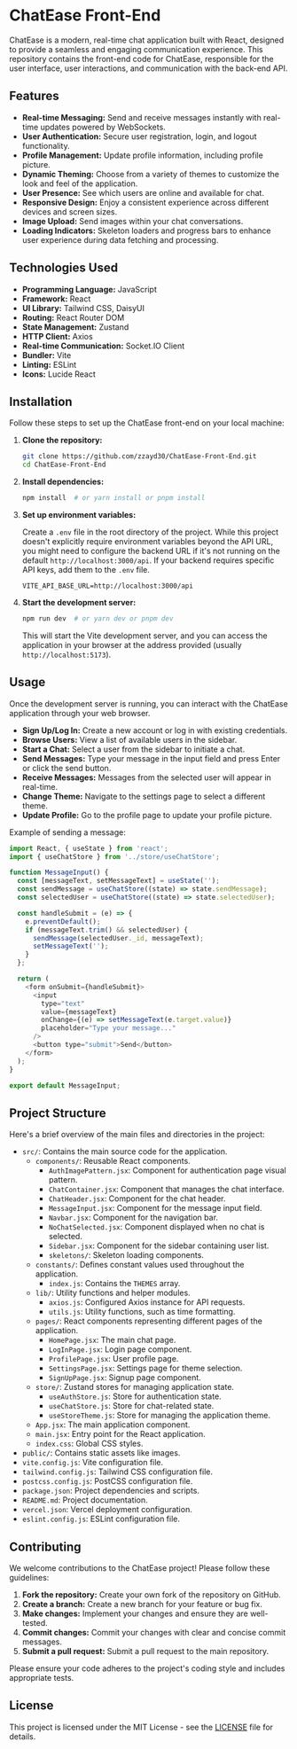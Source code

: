 # ChatEase Front-End

ChatEase is a modern, real-time chat application built with React, designed to provide a seamless and engaging communication experience. This repository contains the front-end code for ChatEase, responsible for the user interface, user interactions, and communication with the back-end API.

## Features

*   **Real-time Messaging:** Send and receive messages instantly with real-time updates powered by WebSockets.
*   **User Authentication:** Secure user registration, login, and logout functionality.
*   **Profile Management:** Update profile information, including profile picture.
*   **Dynamic Theming:** Choose from a variety of themes to customize the look and feel of the application.
*   **User Presence:** See which users are online and available for chat.
*   **Responsive Design:**  Enjoy a consistent experience across different devices and screen sizes.
*   **Image Upload:** Send images within your chat conversations.
*   **Loading Indicators:** Skeleton loaders and progress bars to enhance user experience during data fetching and processing.

## Technologies Used

*   **Programming Language:** JavaScript
*   **Framework:** React
*   **UI Library:** Tailwind CSS, DaisyUI
*   **Routing:** React Router DOM
*   **State Management:** Zustand
*   **HTTP Client:** Axios
*   **Real-time Communication:** Socket.IO Client
*   **Bundler:** Vite
*   **Linting:** ESLint
*   **Icons:** Lucide React

## Installation

Follow these steps to set up the ChatEase front-end on your local machine:

1.  **Clone the repository:**

    ```bash
    git clone https://github.com/zzayd30/ChatEase-Front-End.git
    cd ChatEase-Front-End
    ```

2.  **Install dependencies:**

    ```bash
    npm install  # or yarn install or pnpm install
    ```

3.  **Set up environment variables:**

    Create a `.env` file in the root directory of the project. While this project doesn't explicitly require environment variables beyond the API URL, you might need to configure the backend URL if it's not running on the default `http://localhost:3000/api`.  If your backend requires specific API keys, add them to the `.env` file.

    ```
    VITE_API_BASE_URL=http://localhost:3000/api
    ```

4.  **Start the development server:**

    ```bash
    npm run dev  # or yarn dev or pnpm dev
    ```

    This will start the Vite development server, and you can access the application in your browser at the address provided (usually `http://localhost:5173`).

## Usage

Once the development server is running, you can interact with the ChatEase application through your web browser.

*   **Sign Up/Log In:** Create a new account or log in with existing credentials.
*   **Browse Users:** View a list of available users in the sidebar.
*   **Start a Chat:** Select a user from the sidebar to initiate a chat.
*   **Send Messages:** Type your message in the input field and press Enter or click the send button.
*   **Receive Messages:** Messages from the selected user will appear in real-time.
*   **Change Theme:** Navigate to the settings page to select a different theme.
*   **Update Profile:** Go to the profile page to update your profile picture.

Example of sending a message:

```javascript
import React, { useState } from 'react';
import { useChatStore } from '../store/useChatStore';

function MessageInput() {
  const [messageText, setMessageText] = useState('');
  const sendMessage = useChatStore((state) => state.sendMessage);
  const selectedUser = useChatStore((state) => state.selectedUser);

  const handleSubmit = (e) => {
    e.preventDefault();
    if (messageText.trim() && selectedUser) {
      sendMessage(selectedUser._id, messageText);
      setMessageText('');
    }
  };

  return (
    <form onSubmit={handleSubmit}>
      <input
        type="text"
        value={messageText}
        onChange={(e) => setMessageText(e.target.value)}
        placeholder="Type your message..."
      />
      <button type="submit">Send</button>
    </form>
  );
}

export default MessageInput;
```

## Project Structure

Here's a brief overview of the main files and directories in the project:

*   `src/`: Contains the main source code for the application.
    *   `components/`: Reusable React components.
        *   `AuthImagePattern.jsx`: Component for authentication page visual pattern.
        *   `ChatContainer.jsx`: Component that manages the chat interface.
        *   `ChatHeader.jsx`: Component for the chat header.
        *   `MessageInput.jsx`: Component for the message input field.
        *   `Navbar.jsx`: Component for the navigation bar.
        *   `NoChatSelected.jsx`: Component displayed when no chat is selected.
        *   `Sidebar.jsx`: Component for the sidebar containing user list.
        *   `skeletons/`: Skeleton loading components.
    *   `constants/`: Defines constant values used throughout the application.
        *   `index.js`: Contains the `THEMES` array.
    *   `lib/`: Utility functions and helper modules.
        *   `axios.js`: Configured Axios instance for API requests.
        *   `utils.js`: Utility functions, such as time formatting.
    *   `pages/`: React components representing different pages of the application.
        *   `HomePage.jsx`: The main chat page.
        *   `LogInPage.jsx`: Login page component.
        *   `ProfilePage.jsx`: User profile page.
        *   `SettingsPage.jsx`: Settings page for theme selection.
        *   `SignUpPage.jsx`: Signup page component.
    *   `store/`: Zustand stores for managing application state.
        *   `useAuthStore.js`: Store for authentication state.
        *   `useChatStore.js`: Store for chat-related state.
        *   `useStoreTheme.js`: Store for managing the application theme.
    *   `App.jsx`: The main application component.
    *   `main.jsx`: Entry point for the React application.
    *   `index.css`: Global CSS styles.
*   `public/`: Contains static assets like images.
*   `vite.config.js`: Vite configuration file.
*   `tailwind.config.js`: Tailwind CSS configuration file.
*   `postcss.config.js`: PostCSS configuration file.
*   `package.json`: Project dependencies and scripts.
*   `README.md`: Project documentation.
*   `vercel.json`: Vercel deployment configuration.
*   `eslint.config.js`: ESLint configuration file.

## Contributing

We welcome contributions to the ChatEase project! Please follow these guidelines:

1.  **Fork the repository:** Create your own fork of the repository on GitHub.
2.  **Create a branch:** Create a new branch for your feature or bug fix.
3.  **Make changes:** Implement your changes and ensure they are well-tested.
4.  **Commit changes:** Commit your changes with clear and concise commit messages.
5.  **Submit a pull request:** Submit a pull request to the main repository.

Please ensure your code adheres to the project's coding style and includes appropriate tests.

## License

This project is licensed under the MIT License - see the [LICENSE](LICENSE) file for details.
